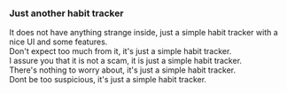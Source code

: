 ### Just another habit tracker
It does not have anything strange inside, just a simple habit tracker with a nice UI and some features.
<br>
Don't expect too much from it, it's just a simple habit tracker.
<br>
I assure you that it is not a scam, it is just a simple habit tracker.
<br>
There's nothing to worry about, it's just a simple habit tracker.
<br>
Dont be too suspicious, it's just a simple habit tracker.